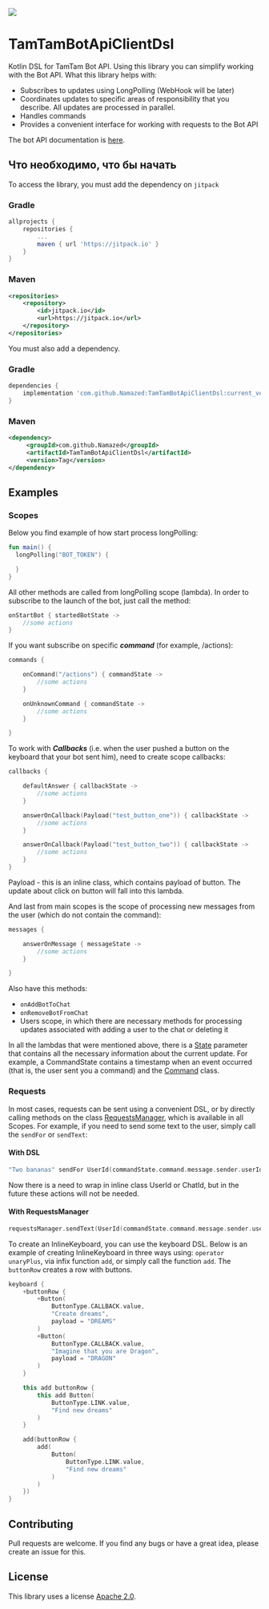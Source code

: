 [![](https://jitpack.io/v/Namazed/TamTamBotApiClientDsl.svg)](https://jitpack.io/#Namazed/TamTamBotApiClientDsl)
# TamTamBotApiClientDsl

Kotlin DSL for TamTam Bot API. Using this library you can simplify working with the Bot API. 
What this library helps with:
* Subscribes to updates using LongPolling (WebHook will be later)
* Coordinates updates to specific areas of responsibility that you describe. All updates are processed in parallel.
* Handles commands
* Provides a convenient interface for working with requests to the Bot API

The bot API documentation is [here](https://dev.tamtam.chat).

## Что необходимо, что бы начать

To access the library, you must add the dependency on ```jitpack```

### Gradle
```groovy
allprojects {
	repositories {
		...
		maven { url 'https://jitpack.io' }
	}
}
```
### Maven
```xml
<repositories>
	<repository>
	    <id>jitpack.io</id>
	    <url>https://jitpack.io</url>
	</repository>
</repositories>
```
You must also add a dependency.

### Gradle
```groovy
dependencies {
    implementation 'com.github.Namazed:TamTamBotApiClientDsl:current_version'
}
```
### Maven
```xml
<dependency>
	 <groupId>com.github.Namazed</groupId>
	 <artifactId>TamTamBotApiClientDsl</artifactId>
	 <version>Tag</version>
</dependency>
```

## Examples

### Scopes
Below you find example of how start process longPolling:
```kotlin
fun main() {
  longPolling("BOT_TOKEN") {

  }
}
```
All other methods are called from longPolling scope (lambda).
In order to subscribe to the launch of the bot, just call the method:
```kotlin
onStartBot { startedBotState ->
    //some actions
}
```
If you want subscribe on specific ***command*** (for example, /actions):
```kotlin
commands {

    onCommand("/actions") { commandState ->
        //some actions
    }

    onUnknownCommand { commandState ->
        //some actions
    }

}
```
To work with ***Callbacks*** (i.e. when the user pushed a button on the keyboard that your bot sent him),
need to create scope callbacks:
```kotlin
callbacks {

    defaultAnswer { callbackState ->
        //some actions
    }

    answerOnCallback(Payload("test_button_one")) { callbackState ->
        //some actions
    }

    answerOnCallback(Payload("test_button_two")) { callbackState ->
        //some actions
    }
}
```
Payload - this is an inline class, which contains payload of button. The update about click on button will fall into this lambda.

And last from main scopes is the scope of processing new messages from the user (which do not contain the command):
```kotlin
messages {

    answerOnMessage { messageState ->
        //some actions
    }

}
```
Also have this methods: 
* ```onAddBotToChat```
* ```onRemoveBotFromChat``` 
* Users scope, in which there are necessary methods for processing updates
associated with adding a user to the chat or deleting it

In all the lambdas that were mentioned above, there is a [State](https://github.com/Namazed/TamTamBotApiClientDsl/blob/master/library/src/main/kotlin/chat/tamtam/botsdk/state/UpdateState.kt) parameter that contains all the necessary information about the current update.
For example, a CommandState contains a timestamp when an event occurred (that is, the user sent you a command) and the [Command](https://github.com/Namazed/TamTamBotApiClientDsl/blob/master/library/src/main/kotlin/chat/tamtam/botsdk/model/Command.kt) class.

### Requests
In most cases, requests can be sent using a convenient DSL, or by directly calling methods on the class [RequestsManager](https://github.com/Namazed/TamTamBotApiClientDsl/blob/master/library/src/main/kotlin/chat/tamtam/botsdk/client/RequestsManager.kt), which is available in all Scopes.
For example, if you need to send some text to the user, simply call the ```sendFor``` or ```sendText```:

#### With DSL
```kotlin
"Two bananas" sendFor UserId(commandState.command.message.sender.userId)
```
Now there is a need to wrap in inline class UserId or ChatId, but in the future these actions will not be needed.

#### With RequestsManager
```kotlin
requestsManager.sendText(UserId(commandState.command.message.sender.userId), "Two bananas")
```
To create an InlineKeyboard, you can use the keyboard DSL. Below is an example of creating InlineKeyboard in three ways using: ```operator unaryPlus```, via infix function ```add```, or simply call the function ```add```.
The ```buttonRow``` creates a row with buttons.

```kotlin
keyboard {
    +buttonRow {
        +Button(
            ButtonType.CALLBACK.value,
            "Create dreams",
            payload = "DREAMS"
        )
        +Button(
            ButtonType.CALLBACK.value,
            "Imagine that you are Dragon",
            payload = "DRAGON"
        )
    }

    this add buttonRow {
        this add Button(
            ButtonType.LINK.value,
            "Find new dreams"
        )
    }

    add(buttonRow {
        add(
            Button(
                ButtonType.LINK.value,
                "Find new dreams"
            )
        )
    })
}
```

## Contributing

Pull requests are welcome. If you find any bugs or have a great idea, please create an issue for this.

## License
This library uses a license [Apache 2.0](https://www.apache.org/licenses/LICENSE-2.0).

